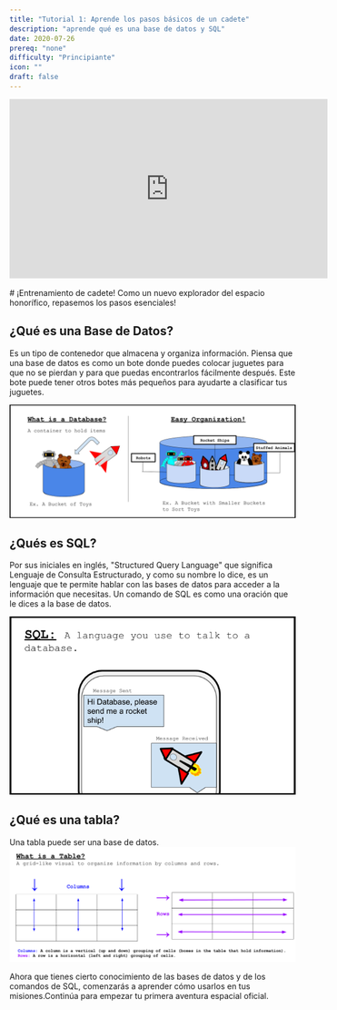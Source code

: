 ```yaml
---
title: "Tutorial 1: Aprende los pasos básicos de un cadete"
description: "aprende qué es una base de datos y SQL"
date: 2020-07-26
prereq: "none"
difficulty: "Principiante"
icon: ""
draft: false
---
```

<p style="text-align: center;"><iframe width="560" height="315" src="https://www.youtube.com/embed/l5BDCMyFHVI" title="YouTube video player" frameborder="0" allow="accelerometer; autoplay; clipboard-write; encrypted-media; gyroscope; picture-in-picture" allowfullscreen></iframe></p>
# ¡Entrenamiento de cadete!
Como un nuevo explorador del espacio honorífico, repasemos los pasos esenciales!

## ¿Qué es una Base de Datos?

 Es un tipo de contenedor que almacena y organiza información.
Piensa que una base de datos es como un bote donde puedes colocar juguetes para que no se pierdan
y para que puedas encontrarlos fácilmente después. Este bote puede tener otros botes más pequeños
para ayudarte a clasificar tus juguetes.

![Analogy](assets/Database_Analogy.png)

## ¿Qués es SQL?

Por sus iniciales en inglés, "Structured Query Language" que significa Lenguaje de Consulta Estructurado,
y como su nombre lo dice, es un lenguaje que te permite hablar con las bases de datos para acceder a la
información que necesitas. Un comando de SQL es como una oración que le dices a la base de datos. 


![SQL](assets/SQL.png)

## ¿Qué es una tabla?

Una tabla puede ser una base de datos.
![Table](assets/Table.png)

Ahora que tienes cierto conocimiento de las bases de datos y de los comandos de SQL, comenzarás a aprender cómo usarlos en tus misiones.Continúa para empezar tu primera aventura espacial oficial.
